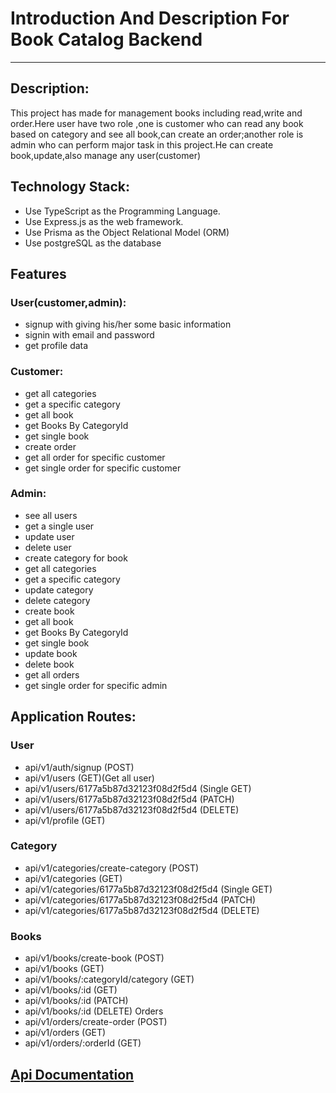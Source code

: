 # Introduction And Description For Book Catalog Backend

---

## Description:

This project has made for management books including read,write and order.Here user have two role ,one is customer who can read any book based on category and see all book,can create an order;another role is admin who can perform major task in this project.He can create book,update,also manage any user(customer)

## Technology Stack:

- Use TypeScript as the Programming Language.
- Use Express.js as the web framework.
- Use Prisma as the Object Relational Model (ORM)
- Use postgreSQL as the database

## Features

### User(customer,admin):

- signup with giving his/her some basic information
- signin with email and password
- get profile data

### Customer:

- get all categories
- get a specific category
- get all book
- get Books By CategoryId
- get single book
- create order
- get all order for specific customer
- get single order for specific customer

### Admin:

- see all users
- get a single user
- update user
- delete user
- create category for book
- get all categories
- get a specific category
- update category
- delete category
- create book
- get all book
- get Books By CategoryId
- get single book
- update book
- delete book
- get all orders
- get single order for specific admin

## Application Routes:

### User

- api/v1/auth/signup (POST)
- api/v1/users (GET)(Get all user)
- api/v1/users/6177a5b87d32123f08d2f5d4 (Single GET)
- api/v1/users/6177a5b87d32123f08d2f5d4 (PATCH)
- api/v1/users/6177a5b87d32123f08d2f5d4 (DELETE)
- api/v1/profile (GET)

### Category

- api/v1/categories/create-category (POST)
- api/v1/categories (GET)
- api/v1/categories/6177a5b87d32123f08d2f5d4 (Single GET)
- api/v1/categories/6177a5b87d32123f08d2f5d4 (PATCH)
- api/v1/categories/6177a5b87d32123f08d2f5d4 (DELETE)

### Books

- api/v1/books/create-book (POST)
- api/v1/books (GET)
- api/v1/books/:categoryId/category (GET)
- api/v1/books/:id (GET)
- api/v1/books/:id (PATCH)
- api/v1/books/:id (DELETE)
  Orders
- api/v1/orders/create-order (POST)
- api/v1/orders (GET)
- api/v1/orders/:orderId (GET)

## [Api Documentation](https://documenter.getpostman.com/view/26339421/2s9Y5ctzu6)
